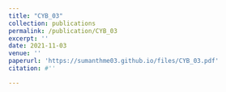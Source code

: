 ```yaml
---
title: "CYB_03"
collection: publications
permalink: /publication/CYB_03
excerpt: ''
date: 2021-11-03
venue: ''
paperurl: 'https://sumanthme03.github.io/files/CYB_03.pdf'
citation: #''

---
```


[Download paper here]: (https://sumanthme03.github.io/files/CYB_03.pdf)






